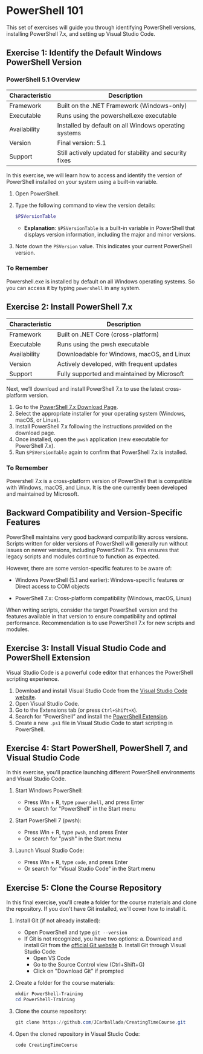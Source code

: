 # PowerShell 101

This set of exercises will guide you through identifying PowerShell versions, installing PowerShell 7.x, and setting up Visual Studio Code.




## Exercise 1: Identify the Default Windows PowerShell Version


### PowerShell 5.1 Overview

| Characteristic | Description |
|----------------|-------------|
| Framework      | Built on the .NET Framework (Windows-only) |
| Executable     | Runs using the powershell.exe executable |
| Availability   | Installed by default on all Windows operating systems |
| Version        | Final version: 5.1 |
| Support        | Still actively updated for stability and security fixes |



In this exercise, we will learn how to access and identify the version of PowerShell installed on your system using a built-in variable.

1. Open PowerShell.
2. Type the following command to view the version details:

   ```powershell
   $PSVersionTable
   ```

   - **Explanation**: `$PSVersionTable` is a built-in variable in PowerShell that displays version information, including the major and minor versions.

3. Note down the `PSVersion` value. This indicates your current PowerShell version.

### To Remember

Powershell.exe is installed by default on all Windows operating systems. So you can access it by typing `powershell` in any system. 


## Exercise 2: Install PowerShell 7.x

| Characteristic | Description                                         |
|----------------|-----------------------------------------------------|
| Framework      | Built on .NET Core (cross-platform)                 |
| Executable     | Runs using the pwsh executable                      |
| Availability   | Downloadable for Windows, macOS, and Linux          |
| Version        | Actively developed, with frequent updates           |
| Support        | Fully supported and maintained by Microsoft         |

Next, we’ll download and install PowerShell 7.x to use the latest cross-platform version.

1. Go to the [PowerShell 7.x Download Page](https://learn.microsoft.com/en-us/powershell/scripting/install/installing-powershell-on-windows?view=powershell-7.4).
2. Select the appropriate installer for your operating system (Windows, macOS, or Linux).
3. Install PowerShell 7.x following the instructions provided on the download page.
4. Once installed, open the `pwsh` application (new executable for PowerShell 7.x).
5. Run `$PSVersionTable` again to confirm that PowerShell 7.x is installed.

### To Remember

Powershell 7.x is a cross-platform version of PowerShell that is compatible with Windows, macOS, and Linux. It is the one currently been developed and maintained by Microsoft.


## Backward Compatibility and Version-Specific Features

PowerShell maintains very good  backward compatibility across versions. 
Scripts written for older versions of PowerShell will generally run without issues on newer versions, including PowerShell 7.x. This ensures that legacy scripts and modules continue to function as expected.

However, there are some version-specific features to be aware of:

- Windows PowerShell (5.1 and earlier): Windows-specific features
  or Direct access to COM objects

- PowerShell 7.x: Cross-platform compatibility (Windows, macOS, Linux)
  
When writing scripts, consider the target PowerShell version and the features available in that version to ensure compatibility and optimal performance. Recommendation is to use PowerShell 7.x for new scripts and modules.



## Exercise 3: Install Visual Studio Code and PowerShell Extension

Visual Studio Code is a powerful code editor that enhances the PowerShell scripting experience.

1. Download and install Visual Studio Code from the [Visual Studio Code website](https://code.visualstudio.com/).
2. Open Visual Studio Code.
3. Go to the Extensions tab (or press `Ctrl+Shift+X`).
4. Search for “PowerShell” and install the [PowerShell Extension](https://marketplace.visualstudio.com/items?itemName=ms-vscode.PowerShell).
5. Create a new `.ps1` file in Visual Studio Code to start scripting in PowerShell.

## Exercise 4: Start PowerShell, PowerShell 7, and Visual Studio Code

In this exercise, you'll practice launching different PowerShell environments and Visual Studio Code.

1. Start Windows PowerShell:
   - Press Win + R, type `powershell`, and press Enter
   - Or search for "PowerShell" in the Start menu

2. Start PowerShell 7 (pwsh):
   - Press Win + R, type `pwsh`, and press Enter
   - Or search for "pwsh" in the Start menu

3. Launch Visual Studio Code:
   - Press Win + R, type `code`, and press Enter
   - Or search for "Visual Studio Code" in the Start menu


## Exercise 5: Clone the Course Repository

In this final exercise, you'll create a folder for the course materials and clone the repository. If you don't have Git installed, we'll cover how to install it.

1. Install Git (if not already installed):
   - Open PowerShell and type `git --version`
   - If Git is not recognized, you have two options:
     a. Download and install Git from the [official Git website](https://git-scm.com/downloads)
     b. Install Git through Visual Studio Code:
        - Open VS Code
        - Go to the Source Control view (Ctrl+Shift+G)
        - Click on "Download Git" if prompted

2. Create a folder for the course materials:
   ```powershell
   mkdir PowerShell-Training
   cd PowerShell-Training
   ```

3. Clone the course repository:
   ```powershell
   git clone https://github.com/JCarballada/CreatingTimeCourse.git
   ```

4. Open the cloned repository in Visual Studio Code:
   ```powershell
   code CreatingTimeCourse
   ```



